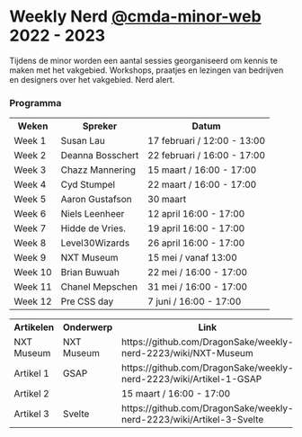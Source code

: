 # Weekly Nerd [@cmda-minor-web](https://github.com/cmda-minor-web) 2022 - 2023

Tijdens de minor worden een aantal sessies georganiseerd om kennis te maken met het vakgebied. 
Workshops, praatjes en lezingen van bedrijven en designers over het vakgebied. Nerd alert.

### Programma

<table>
    <tr>
        <th>Weken</th>
        <th>Spreker</th>
        <th>Datum</th>
    </tr>
    <tr>
        <td>Week 1</td>
        <td>Susan Lau</td>
        <td>17 februari / 12:00 - 13:00</td>
    </tr>
    <tr>
        <td>Week 2</td>
        <td>Deanna Bosschert</td>
        <td>22 februari / 16:00 - 17:00</td>
    </tr>
    <tr>
        <td>Week 3</td>
        <td>Chazz Mannering</td>
        <td>15 maart / 16:00 - 17:00</td>
    </tr>
    <tr>
        <td>Week 4</td>
        <td>Cyd Stumpel</td>
        <td>22 maart / 16:00 - 17:00</td>
    </tr>
    <tr>
        <td>Week 5</td>
        <td>Aaron Gustafson</td>
        <td>30 maart</td>
    </tr>
    <tr>
        <td>Week 6</td>
        <td>Niels Leenheer</td>
        <td>12 april 16:00 - 17:00</td>
    </tr>
    <tr>
        <td>Week 7</td>
        <td>Hidde de Vries.</td>
        <td>19 april 16:00 - 17:00</td>
    </tr>
    <tr>
        <td>Week 8</td>
        <td>Level30Wizards</td>
        <td>26 april 16:00 - 17:00</td>
    </tr>
    <tr>
        <td>Week 9</td>
        <td>NXT Museum</td>
        <td>15 mei / vanaf 13:00</td>
    </tr>
    <tr>
        <td>Week 10</td>
        <td>Brian Buwuah</td>
        <td>22 mei / 16:00 - 17:00</td>
    </tr>
    <tr>
        <td>Week 11</td>
        <td>Chanel Mepschen</td>
        <td>31 mei / 16:00 - 17:00</td>
    </tr>
    <tr>
        <td>Week 12</td>
        <td>Pre CSS day</td>
        <td>7 juni / 16:00 - 17:00</td>
    </tr>
</table>

<table>
    <tr>
        <th>Artikelen</th>
        <th>Onderwerp</th>
        <th>Link</th>
    </tr>
    <tr>
        <td>NXT Museum</td>
        <td>NXT Museum</td>
        <td>https://github.com/DragonSake/weekly-nerd-2223/wiki/NXT-Museum</td>
    </tr>
    <tr>
        <td>Artikel 1</td>
        <td>GSAP</td>
        <td>https://github.com/DragonSake/weekly-nerd-2223/wiki/Artikel-1-GSAP</td>
    </tr>
    <tr>
        <td>Artikel 2</td>
        <td></td>
        <td>15 maart / 16:00 - 17:00</td>
    </tr>
    <tr>
        <td>Artikel 3</td>
        <td>Svelte</td>
        <td>https://github.com/DragonSake/weekly-nerd-2223/wiki/Artikel-3-Svelte</td>
    </tr>
</table>
